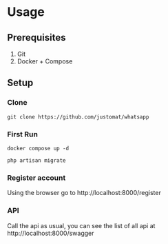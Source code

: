 # Usage

## Prerequisites

1. Git
2. Docker + Compose

## Setup

### Clone
```
git clone https://github.com/justomat/whatsapp
```

### First Run
```
docker compose up -d

php artisan migrate
```

### Register account
Using the browser go to http://localhost:8000/register

### API
Call the api as usual, you can see the list of all api at http://localhost:8000/swagger
